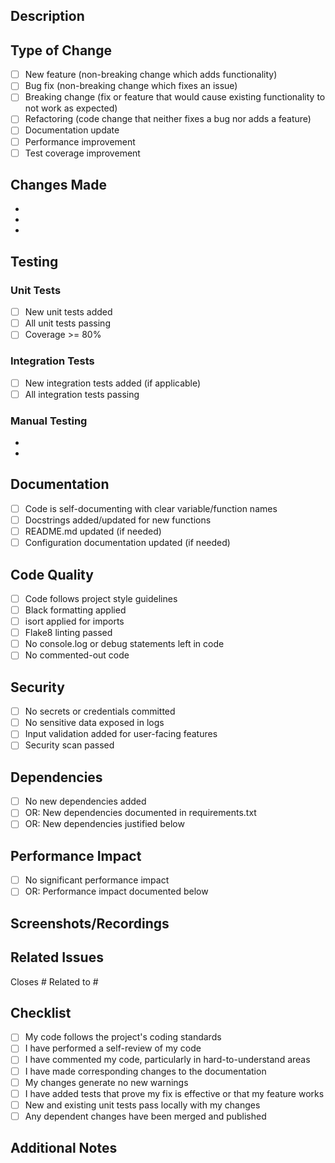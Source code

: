 ## Description

<!-- Provide a brief description of the changes in this PR -->

## Type of Change

- [ ] New feature (non-breaking change which adds functionality)
- [ ] Bug fix (non-breaking change which fixes an issue)
- [ ] Breaking change (fix or feature that would cause existing functionality to not work as expected)
- [ ] Refactoring (code change that neither fixes a bug nor adds a feature)
- [ ] Documentation update
- [ ] Performance improvement
- [ ] Test coverage improvement

## Changes Made

<!-- List the specific changes made in this PR -->

-
-
-

## Testing

### Unit Tests
- [ ] New unit tests added
- [ ] All unit tests passing
- [ ] Coverage >= 80%

### Integration Tests
- [ ] New integration tests added (if applicable)
- [ ] All integration tests passing

### Manual Testing
<!-- Describe how you manually tested these changes -->

-
-

## Documentation

- [ ] Code is self-documenting with clear variable/function names
- [ ] Docstrings added/updated for new functions
- [ ] README.md updated (if needed)
- [ ] Configuration documentation updated (if needed)

## Code Quality

- [ ] Code follows project style guidelines
- [ ] Black formatting applied
- [ ] isort applied for imports
- [ ] Flake8 linting passed
- [ ] No console.log or debug statements left in code
- [ ] No commented-out code

## Security

- [ ] No secrets or credentials committed
- [ ] No sensitive data exposed in logs
- [ ] Input validation added for user-facing features
- [ ] Security scan passed

## Dependencies

- [ ] No new dependencies added
- [ ] OR: New dependencies documented in requirements.txt
- [ ] OR: New dependencies justified below

<!-- If new dependencies added, justify here -->

## Performance Impact

- [ ] No significant performance impact
- [ ] OR: Performance impact documented below

<!-- If performance impact, describe here -->

## Screenshots/Recordings

<!-- Add screenshots or recordings if applicable -->

## Related Issues

<!-- Link related issues here -->

Closes #
Related to #

## Checklist

- [ ] My code follows the project's coding standards
- [ ] I have performed a self-review of my code
- [ ] I have commented my code, particularly in hard-to-understand areas
- [ ] I have made corresponding changes to the documentation
- [ ] My changes generate no new warnings
- [ ] I have added tests that prove my fix is effective or that my feature works
- [ ] New and existing unit tests pass locally with my changes
- [ ] Any dependent changes have been merged and published

## Additional Notes

<!-- Any additional information for reviewers -->
